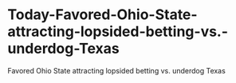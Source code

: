 # Today-Favored-Ohio-State-attracting-lopsided-betting-vs.-underdog-Texas
Favored Ohio State attracting lopsided betting vs. underdog Texas
